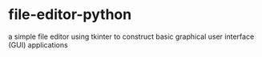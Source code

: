 # file-editor-python
a simple file editor using tkinter to construct basic graphical user interface (GUI) applications
